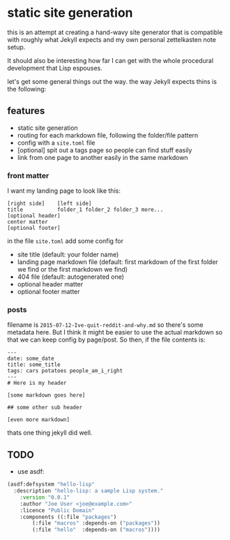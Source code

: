 # static site generation

this is an attempt at creating a hand-wavy site generator that is
compatible with roughly what Jekyll expects and my own personal
zettelkasten note setup.

It should also be interesting how far I can get with the whole
procedural development that Lisp espouses.

let's get some general things out the way. the way Jekyll expects thins
is the following:

## features

- static site generation
- routing for each markdown file, following the folder/file pattern
- config with a `site.toml` file
- \[optional\] spit out a tags page so people can find stuff easily
- link from one page to another easily in the same markdown

### front matter

I want my landing page to look like this:

    [right side]    [left side]
    title           folder_1 folder_2 folder_3 more...
    [optional header]
    center matter
    [optional footer]

in the file `site.toml` add some config for

- site title (default: your folder name)
- landing page markdown file (default: first markdown of the first
  folder we find or the first markdown we find)
- 404 file (default: autogenerated one)
- optional header matter
- optional footer matter

### posts

filename is `2015-07-12-Ive-quit-reddit-and-why.md` so there's some
metadata here. But I think it might be easier to use the actual markdown
so that we can keep config by page/post. So then, if the file contents
is:

    ---
    date: some_date
    title: some_title
    tags: cars potatoes people_am_i_right
    ---
    # Here is my header

    [some markdown goes here]

    ## some other sub header

    [even more markdown]

thats one thing jekyll did well.

## TODO

- use asdf:

``` lisp
(asdf:defsystem "hello-lisp"
  :description "hello-lisp: a sample Lisp system."
    :version "0.0.1"
    :author "Joe User <joe@example.com>"
    :licence "Public Domain"
    :components ((:file "packages")
        (:file "macros" :depends-on ("packages"))
        (:file "hello"  :depends-on ("macros"))))
```
